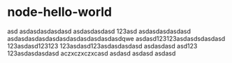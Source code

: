 # node-hello-world
asd
asdasdasdasdasd
asdasdasdasd
123asd
asdasdasdasdasd
asdasdasdasdasdasdasdasdasdasdasdqwe
asdasd123123asdasdsdasdasd
123asdasd123123
123asdasd123asdasdasdasd
asdasdasd
asd123
123asdasdasdasd
aczxczxczxcasd
asdasd
asdasd
asdasd
